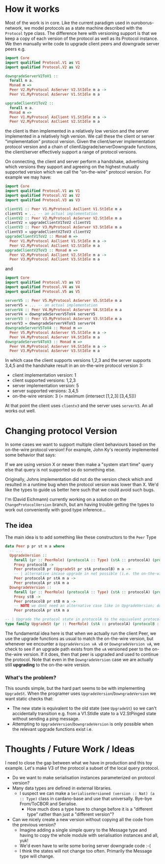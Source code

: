 
# How it works

Most of the work is in core. Like the current paradigm used in
ouroborus-network, we model protocols as a state machine described with the
`Protocol` type class. The difference here with versioning support is that we
keep a copy of each version of the protocol as well as its Protocol instance. We
then manually write code to upgrade client peers and downgrade server peers e.g.

```haskell
import Core
import qualified Protocol.V1 as V1
import qualified Protocol.V2 as V2

downgradeServerV2ToV1 ::
  forall m a.
  Monad m =>
  Peer V2.MyProtocol AsServer V2.StIdle m a ->
  Peer V1.MyProtocol AsServer V1.StIdle m a

upgradeClientV1ToV2 ::
  forall m a.
  Monad m =>
  Peer V1.MyProtocol AsClient V1.StIdle m a ->
  Peer V2.MyProtocol AsClient V2.StIdle m a
```

the client is then implemented in a relatively low version and the server
implemented in a relatively high version. We call these the client or server
"implementation" protocol version. Given the client/server implementation
protocol version and a chain of clientUpgrade/serverDowngrade functions, the
client/server effectively support a range of protocol versions.

On connecting, the client and server perform a handshake, advertising which
versions they support and agreeing on the highest mutually supported version
which we call the "on-the-wire" protocol version. For example we may have:

```haskell
import Core
import qualified Protocol.V1 as V1
import qualified Protocol.V2 as V2
import qualified Protocol.V3 as V3

clientV1 :: Peer V1.MyProtocol AsClient V1.StIdle m a
clientV1 = ... -- an actual implementation
clientV2 :: Peer V2.MyProtocol AsServer V2.StIdle m a
clientV2 = upgradeClientV1ToV2 clientV1
clientV3 :: Peer V3.MyProtocol AsServer V3.StIdle m a
clientV3 = upgradeClientV2ToV3 clientV2
upgradeClientV1ToV2 :: Monad m =>
  Peer V1.MyProtocol AsClient V1.StIdle m a ->
  Peer V2.MyProtocol AsClient V2.StIdle m a
upgradeClientV2ToV3 :: Monad m =>
  Peer V2.MyProtocol AsClient V2.StIdle m a ->
  Peer V3.MyProtocol AsClient V3.StIdle m a
```

and

```haskell
import Core
import qualified Protocol.V3 as V3
import qualified Protocol.V4 as V4
import qualified Protocol.V5 as V5

serverV5 :: Peer V5.MyProtocol AsServer V5.StIdle m a
serverV5 = ... -- an actual implementation
serverV4 :: Peer V4.MyProtocol AsServer V4.StIdle m a
serverV4 = downgradeServerV5ToV4 serverV5
serverV3 :: Peer V3.MyProtocol AsServer V3.StIdle m a
serverV3 = downgradeServerV4ToV3 serverV4
downgradeServerV5ToV4 :: Monad m =>
  Peer V5.MyProtocol AsServer V5.StIdle m a ->
  Peer V4.MyProtocol AsServer V4.StIdle m a
downgradeServerV4ToV3 :: Monad m =>
  Peer V4.MyProtocol AsServer V4.StIdle m a ->
  Peer V3.MyProtocol AsServer V3.StIdle m a
```

In which case the client supports versions 1,2,3 and the server supports 3,4,5
and the handshake result in an on-the-wire protocol version 3:

* client implementation version: 1
* client supported versions: 1,2,3
* server implementation version: 5
* server supported versions: 3,4,5
* on-the-wire version: 3 (= maximum (intersect [1,2,3] [3,4,5]))

At that point the client uses `clientv3` and the server uses `serverV3`. An all
works out well.

# Changing protocol Version

In some cases we want to support multiple client behaviours based on the
on-the-wire protocol version! For example, John Ky's recently implemented some
behavior that says:

  If we are using version X or newer then make a "system start time" query
  else that query is not supported so do something else.

Originally, Johns implementation did not do the version check which and resulted
in a runtime bug when the protocol version was lower than X. We'd like the types
to guide us better here such that we could avoid such bugs.

I'm (David Eichmann) currently working on a solution on the
`ChangeProtocolVersion` branch, but am having trouble getting the types to work
out conveniently with good type inference...

## The idea

The main idea is to add something like these constructors to the `Peer` Type

```haskell
data Peer p pr st m a where
  -- ...
  UpgradeVersion ::
    forall (pr :: PeerRole) (protocolA :: Type) (stA :: protocolA) (protocolB :: Type) m a.
    Proxy protocolB ->
    Peer protocolB pr (UpgradeSt pr stA protocolB) m a ->
    -- | alternative incase upgrade in not possible (i.e. the on-the-wire protocol is too low)
    Peer protocolA pr stA m a ->
    Peer protocolA pr stA m a
  DowngradeVersion ::
    forall (pr :: PeerRole) (protocolA :: Type) (stA :: protocolA) (protocolB :: Type) (stB :: protocolB) m a.
    Proxy stB ->
    Peer protocolB pr stB m a ->
    -- NOTE we dont need an alternative case like in UpgradeVersion; downgrading should always be possible, regardless of the on-the-wire version, assuming the relevant client upgrade functions exist.
    Peer protocolA pr stA m a

-- | Upgrade the protocol state in protocolA to the equivalent protocol state in protocolB
type family UpgradeSt (pr :: PeerRole) (stA :: protocolA) (protocolB :: Type) :: protocolB
```

The fundamental idea here is that when we actually run the client Peer, we use
the upgrade functions as usual to match the on-the-wire version, but whenever we
encounter a `UpgradeVersion vA vB` or `DowngradeVersion vA`, we check to see if
an upgrade path exists from the `vA` versioned peer to the on-the-wire version.
If it does, then that peer is upgraded and used to continue the protocol. Note
that even in the `DowngradeVersion` case we are actually still **upgrading** to
the on-the-wire version.

### What's the problem?

This sounds simple, but the hard part seems to be with implementing `UpgradeSt`.
When the programer uses `UpgradeVersion`/`DowngradeVersion` we want static
checks that:

* The new state is equivalent to the old state (see `UpgradeSt`) so we can't
  accidentally transition e.g. from a V1.StIdle state to a V2.StPinged state
  without sending a ping message.
* Attempting to `UpgradeVersion`/`DowngradeVersion` is only possible when the
  relevant upgrade functions exist i.e.

# Thoughts / Future Work / Ideas

I need to close the gap between what we have in production and this toy example.
Let's make V3 of the protocol a subset of the local query protocol.

* Do we want to make serialisation instances parameterized on protocol version?
* Many data types are defined in external libraries.
  * I suspect we can make a `SerialiseVersioned (version :: Nat) (a :: Type)`
    class in cardano-base and use that universally. Bye-bye From/ToCBOR and
    Serialise.
    * How much does a type have to change before it is a "different type" rather
      than just a "different version"?
* Can we nicely create a new version without copying all the code from the
  previous version?
  * Imagine adding a single simple query to the Message type and having to copy
    the whole module with serialisation instances and all, yuk!
  * We'd even have to write some boring server downgrade code :-(
  * I think the states will not change too often. Primarily the Message type
    will change.
